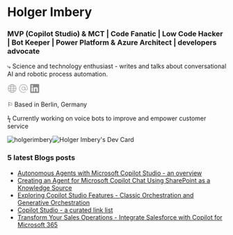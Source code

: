 # Holger Imbery
### MVP (Copilot Studio) & MCT | Code Fanatic | Low Code Hacker | Bot Keeper | Power Platform & Azure Architect | developers advocate

⤷ Science and technology enthusiast  - writes and talks about conversational AI and robotic process automation. 

 <a aligh="left" href="https://unit.link/holgerimbery" target="_blank" rel="noreferrer noopener"><img src="https://raw.githubusercontent.com/0xShapeShifter/dev-story/master/public/images/socials/globe.svg" alt="Website" width="22" height="22" /></a> <a aligh="left" href="mailto:the@cognitiveservices,ninja" target="_blank" rel="noreferrer noopener"><img src="https://raw.githubusercontent.com/0xShapeShifter/dev-story/master/public/images/socials/at.svg" alt="Email" width="22" height="22" /></a> <a aligh="left" href="https://www.linkedin.com/in/holgerimbery" target="_blank" rel="noreferrer noopener"><img src="https://raw.githubusercontent.com/0xShapeShifter/dev-story/master/public/images/socials/linkedin.svg" alt="LinkedIn" width="22" height="22" /></a>  

⚐ Based in Berlin, Germany

ϟ Currently working on voice bots to improve and empower customer service

 

<a href="https://app.daily.dev/thecognitiveservicesninja"><img src="https://api.daily.dev/devcards/7d6788ea96d04422bdcc4f633263bc26.png?r=f2m" align=right width="400" alt="Holger Imbery's Dev Card"/></a>

<p align="left"> <img src="https://komarev.com/ghpvc/?username=holgerimbery&label=Profile%20views&color=0e75b6&style=flat" alt="holgerimbery" /> </p>

### 5 latest Blogs posts
<!-- HASHNODE:START -->
- [Autonomous Agents with Microsoft Copilot Studio - an overview](https://holgerimbery.blog/autonomous-agents-with-microsoft-copilot-studio)
- [Creating an Agent for Microsoft Copilot Chat Using SharePoint as a Knowledge Source](https://holgerimbery.blog/creating-an-agent-for-microsoft-copilot-chat-using-sharepoint-as-a-knowledge-source)
- [Exploring Copilot Studio Features - Classic Orchestration and Generative Orchestration](https://holgerimbery.blog/classic-orchestration-and-generative-orchestration)
- [Copilot Studio - a curated link list](https://holgerimbery.blog/copilot-studio-a-curated-link-list-v2)
- [Transform Your Sales Operations - Integrate Salesforce with Copilot for Microsoft 365](https://holgerimbery.blog/transform-your-sales-operations-integrate-salesforce-with-copilot-for-microsoft-365)
<!-- HASHNODE:END -->
